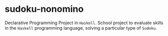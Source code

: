 # sudoku-nonomino
Declarative Programming Project in `Haskell`. School project to evaluate skills in the `Haskell` programming language, solving a particular type of `Sudoku`.
